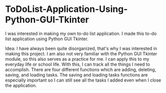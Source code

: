 # ToDoList-Application-Using-Python-GUI-Tkinter

I was interested in making my own to-do list application. I made this to-do list application using Python GUI Tkinter.

Idea: I have always been quite disorganized, that's why I was interested in making this project. I am also not very familiar with the Python GUI Tkinter module, so this also serves as a practice for me. I can apply this to my everyday life or school life. With this, I can track all the things I need to accomplish. There are four different functions which are adding, deleting, saving, and loading tasks. The saving and loading tasks functions are especially important so I can still see all the tasks I added even when I close the application.
